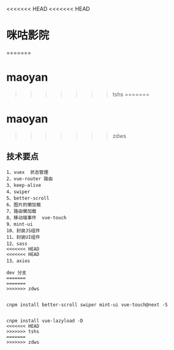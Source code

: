 <<<<<<< HEAD
<<<<<<< HEAD
# 咪咕影院
=======
# maoyan
>>>>>>> tshs
=======
# maoyan
>>>>>>> zdws

## 技术要点
```
1、vuex  状态管理
2、vue-router 路由
3、keep-alive
4、swiper
5、better-scroll
6、图片的懒加载
7、路由懒加载
8、移动端事件  vue-touch
9、mint-ui
10、封装JS组件
11、封装UI组件
12、sass 
<<<<<<< HEAD
<<<<<<< HEAD
13、axios

dev 分支
=======
=======
>>>>>>> zdws


cnpm install better-scroll swiper mint-ui vue-touch@next -S


cnpm install vue-lazyload -D
<<<<<<< HEAD
>>>>>>> tshs
=======
>>>>>>> zdws
```

